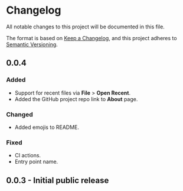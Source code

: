 # Changelog

All notable changes to this project will be documented in this file.

The format is based on [Keep a Changelog](https://keepachangelog.com/en/1.0.0/), and
this project adheres to [Semantic Versioning](https://semver.org/spec/v2.0.0.html).

## 0.0.4

### Added

- Support for recent files via **File** > **Open Recent**.
- Added the GitHub project repo link to **About** page.

### Changed

- Added emojis to README.

### Fixed

- CI actions.
- Entry point name.

## 0.0.3 - Initial public release
